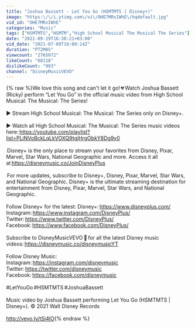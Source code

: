 ```yaml
---
title: "Joshua Bassett - Let You Go (HSMTMTS | Disney+)"
image: "https:\/\/i.ytimg.com\/vi\/OHE7MRxIWhE\/hqdefault.jpg"
vid_id: "OHE7MRxIWhE"
categories: "Music"
tags: ["HSMTMTS","HSMTM","High School Musical The Musical The Series"]
date: "2021-09-19T16:30:21+03:00"
vid_date: "2021-07-09T16:00:14Z"
duration: "PT2M8S"
viewcount: "2765072"
likeCount: "68118"
dislikeCount: "993"
channel: "DisneyMusicVEVO"
---
```

{% raw %}We love this song and can't let it go! 💔 Watch Joshua Bassett (Ricky) perform “Let You Go” in the official music video from High School Musical: The Musical: The Series! <br /><br />▶️ Stream High School Musical: The Musical: The Series only on Disney+. <br /><br />▶️ Watch all High School Musical: The Musical: The Series music videos here: <a rel="nofollow" target="blank" href="https://youtube.com/playlist?list=PLiNVoBckLqLkVOXQ9tgjHrgObkY8Dg9v0">https://youtube.com/playlist?list=PLiNVoBckLqLkVOXQ9tgjHrgObkY8Dg9v0</a> <br /><br /> Disney+ is the only place to stream your favorites from Disney, Pixar, Marvel, Star Wars, National Geographic and more. Access it all at <a rel="nofollow" target="blank" href="https://disneymusic.co/JoinDisneyPlus">https://disneymusic.co/JoinDisneyPlus</a> <br /><br /> For more updates, subscribe to Disney+, Disney, Pixar, Marvel, Star Wars, and National Geographic. Disney+ is the ultimate streaming destination for entertainment from Disney, Pixar, Marvel, Star Wars, and National Geographic. <br /><br />Follow Disney+ for the latest: Disney+: <a rel="nofollow" target="blank" href="https://www.disneyplus.com/">https://www.disneyplus.com/</a> <br />Instagram: <a rel="nofollow" target="blank" href="https://www.instagram.com/DisneyPlus/">https://www.instagram.com/DisneyPlus/</a> <br />Twitter: <a rel="nofollow" target="blank" href="https://www.twitter.com/DisneyPlus/">https://www.twitter.com/DisneyPlus/</a><br />Facebook: <a rel="nofollow" target="blank" href="https://www.facebook.com/DisneyPlus/">https://www.facebook.com/DisneyPlus/</a> <br /><br />Subscribe to DisneyMusicVEVO 🔔 for all the latest Disney music videos: <a rel="nofollow" target="blank" href="https://disneymusic.co/disneymusicYT">https://disneymusic.co/disneymusicYT</a> <br /><br />Follow Disney Music: <br />Instagram: <a rel="nofollow" target="blank" href="https://instagram.com/disneymusic">https://instagram.com/disneymusic</a> <br />Twitter: <a rel="nofollow" target="blank" href="https://twitter.com/disneymusic">https://twitter.com/disneymusic</a> <br />Facebook: <a rel="nofollow" target="blank" href="https://facebook.com/disneymusic">https://facebook.com/disneymusic</a> <br /><br />#LetYouGo #HSMTMTS #JoshuaBassett <br /><br />Music video by Joshua Bassett performing Let You Go (HSMTMTS | Disney+). © 2021 Walt Disney Records<br /><br /><a rel="nofollow" target="blank" href="http://vevo.ly/tSi4IO">http://vevo.ly/tSi4IO</a>{% endraw %}
